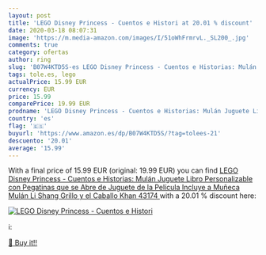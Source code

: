 ```yaml
---
layout: post
title: 'LEGO Disney Princess - Cuentos e Histori at 20.01 % discount'
date: 2020-03-18 08:07:31
image: 'https://m.media-amazon.com/images/I/51oWhFrmrvL._SL200_.jpg'
comments: true
category: ofertas
author: ring
slug: 'B07W4KTD5S-es LEGO Disney Princess - Cuentos e Historias: Mulán Juguete...'
tags: tole.es, lego
actualPrice: 15.99 EUR
currency: EUR
price: 15.99
comparePrice: 19.99 EUR
prodname: 'LEGO Disney Princess - Cuentos e Historias: Mulán Juguete Libro Personalizable con Pegatinas que se Abre de Juguete de la Película  Incluye a Muñeca Mulán  Li Shang  Grillo y el Caballo Khan  43174 '
country: 'es'
flag: '🇪🇸'
buyurl: 'https://www.amazon.es/dp/B07W4KTD5S/?tag=tolees-21'
descuento: '20.01'
average: '15.99'
---
```


With a final price of 15.99 EUR (original: 19.99 EUR) you can find [LEGO Disney Princess - Cuentos e Historias: Mulán Juguete Libro Personalizable con Pegatinas que se Abre de Juguete de la Película  Incluye a Muñeca Mulán  Li Shang  Grillo y el Caballo Khan  43174 ](https://www.amazon.es/dp/B07W4KTD5S/?tag=tolees-21) with a  20.01 % discount here:

[![LEGO Disney Princess - Cuentos e Histori](https://m.media-amazon.com/images/I/51oWhFrmrvL._SL200_.jpg)](https://www.amazon.es/dp/B07W4KTD5S/?tag=tolees-21)

ℹ️:


[🛒 Buy it!!](https://www.amazon.es/dp/B07W4KTD5S/?tag=tolees-21)
